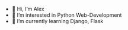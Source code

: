- 👋 Hi, I’m Alex
- 👀 I’m interested in Python Web-Development
- 🌱 I’m currently learning Django, Flask

